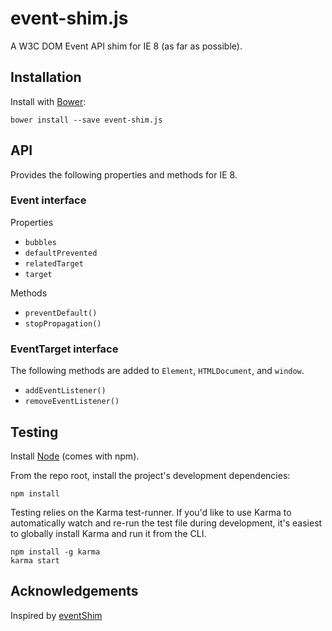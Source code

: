 # event-shim.js

A W3C DOM Event API shim for IE 8 (as far as possible).

## Installation

Install with [Bower](http://bower.io/):

```
bower install --save event-shim.js
```

## API

Provides the following properties and methods for IE 8.

### Event interface

Properties

* `bubbles`
* `defaultPrevented`
* `relatedTarget`
* `target`

Methods

* `preventDefault()`
* `stopPropagation()`

### EventTarget interface

The following methods are added to `Element`, `HTMLDocument`, and `window`.

* `addEventListener()`
* `removeEventListener()`

## Testing

Install [Node](http://nodejs.org) (comes with npm).

From the repo root, install the project's development dependencies:

```
npm install
```

Testing relies on the Karma test-runner. If you'd like to use Karma to
automatically watch and re-run the test file during development, it's easiest
to globally install Karma and run it from the CLI.

```
npm install -g karma
karma start
```

## Acknowledgements

Inspired by [eventShim](https://github.com/jwmcpeak/EventShim)
